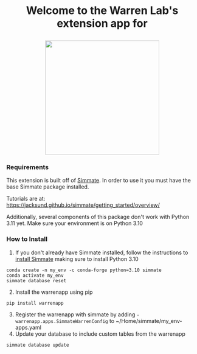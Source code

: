 <!-- This displays entry text -->
<h1><p align="center">
Welcome to the Warren Lab's extension app for
</h1></p>
<!-- This displays the Simmate Logo -->
<p align="center" href=https://github.com/jacksund/simmate>
   <img src="https://github.com/jacksund/simmate/blob/main/src/simmate/website/static_files/images/simmate-logo-dark.svg?raw=true" width="300" style="max-width: 700px;">
</p>

### Requirements
This extension is built off of [Simmate](https://github.com/jacksund/simmate). In order to use it you must have the base Simmate package installed.

Tutorials are at: https://jacksund.github.io/simmate/getting_started/overview/

Additionally, several components of this package don't work with Python 3.11 yet. Make sure your environment is on Python 3.10

### How to Install
1. If you don't already have Simmate installed, follow the instructions to [install Simmate](https://jacksund.github.io/simmate/getting_started/installation/quick_start/) making sure to install Python 3.10
``` shell
conda create -n my_env -c conda-forge python=3.10 simmate
conda activate my_env
simmate database reset
```
2. Install the warrenapp using pip
``` shell
pip install warrenapp
```
3. Register the warrenapp with simmate by adding `- warrenapp.apps.SimmateWarrenConfig` to ~/Home/simmate/my_env-apps.yaml
4. Update your database to include custom tables from the warrenapp
``` shell
simmate database update
```
